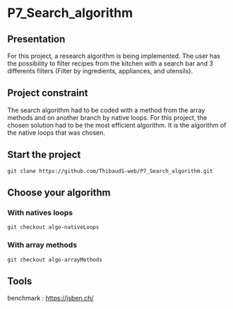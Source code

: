 # P7_Search_algorithm

## Presentation 

For this project, a research algorithm is being implemented. The user has the possibility to filter recipes from the kitchen with a search bar and 3 differents filters (Filter by ingredients, appliances, and utensils).

## Project constraint

The search algorithm had to be coded with a method from the array methods and on another branch by native loops.
For this project, the chosen solution had to be the most efficient algorithm. 
It is the algorithm of the native loops that was chosen.

## Start the project

```
git clone https://github.com/ThibaudS-web/P7_Search_algorithm.git
```

## Choose your algorithm

### With natives loops

```
git checkout algo-nativeLoops
```

### With array methods

```
git checkout algo-arrayMethods
```

## Tools

benchmark : https://jsben.ch/


